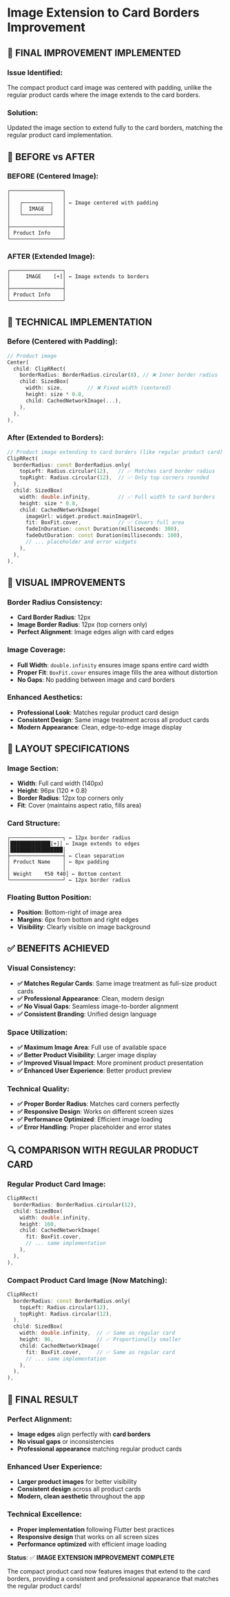 # Image Extension to Card Borders Improvement

## 🎯 **FINAL IMPROVEMENT IMPLEMENTED**

### **Issue Identified**:
The compact product card image was centered with padding, unlike the regular product cards where the image extends to the card borders.

### **Solution**:
Updated the image section to extend fully to the card borders, matching the regular product card implementation.

## 🔄 **BEFORE vs AFTER**

### **BEFORE (Centered Image)**:
```
┌─────────────────┐
│                 │
│   ┌─────────┐   │ ← Image centered with padding
│   │  IMAGE  │   │
│   └─────────┘   │
│                 │
├─────────────────┤
│ Product Info    │
└─────────────────┘
```

### **AFTER (Extended Image)**:
```
┌─────────────────┐
│     IMAGE    [+]│ ← Image extends to borders
│                 │
├─────────────────┤
│ Product Info    │
└─────────────────┘
```

## 🔧 **TECHNICAL IMPLEMENTATION**

### **Before (Centered with Padding)**:
```dart
// Product image
Center(
  child: ClipRRect(
    borderRadius: BorderRadius.circular(8), // ❌ Inner border radius
    child: SizedBox(
      width: size,        // ❌ Fixed width (centered)
      height: size * 0.8,
      child: CachedNetworkImage(...),
    ),
  ),
),
```

### **After (Extended to Borders)**:
```dart
// Product image extending to card borders (like regular product card)
ClipRRect(
  borderRadius: const BorderRadius.only(
    topLeft: Radius.circular(12),   // ✅ Matches card border radius
    topRight: Radius.circular(12),  // ✅ Only top corners rounded
  ),
  child: SizedBox(
    width: double.infinity,         // ✅ Full width to card borders
    height: size * 0.8,
    child: CachedNetworkImage(
      imageUrl: widget.product.mainImageUrl,
      fit: BoxFit.cover,            // ✅ Covers full area
      fadeInDuration: const Duration(milliseconds: 300),
      fadeOutDuration: const Duration(milliseconds: 100),
      // ... placeholder and error widgets
    ),
  ),
),
```

## 🎨 **VISUAL IMPROVEMENTS**

### **Border Radius Consistency**:
- **Card Border Radius**: 12px
- **Image Border Radius**: 12px (top corners only)
- **Perfect Alignment**: Image edges align with card edges

### **Image Coverage**:
- **Full Width**: `double.infinity` ensures image spans entire card width
- **Proper Fit**: `BoxFit.cover` ensures image fills the area without distortion
- **No Gaps**: No padding between image and card borders

### **Enhanced Aesthetics**:
- **Professional Look**: Matches regular product card design
- **Consistent Design**: Same image treatment across all product cards
- **Modern Appearance**: Clean, edge-to-edge image display

## 📱 **LAYOUT SPECIFICATIONS**

### **Image Section**:
- **Width**: Full card width (140px)
- **Height**: 96px (120 * 0.8)
- **Border Radius**: 12px top corners only
- **Fit**: Cover (maintains aspect ratio, fills area)

### **Card Structure**:
```
┌─────────────────┐ ← 12px border radius
│█████████████[+]│ ← Image extends to edges
│█████████████████│
├─────────────────┤ ← Clean separation
│ Product Name    │ ← 8px padding
│                 │
│ Weight    ₹50 ₹40│ ← Bottom content
└─────────────────┘ ← 12px border radius
```

### **Floating Button Position**:
- **Position**: Bottom-right of image area
- **Margins**: 6px from bottom and right edges
- **Visibility**: Clearly visible on image background

## ✅ **BENEFITS ACHIEVED**

### **Visual Consistency**:
- **✅ Matches Regular Cards**: Same image treatment as full-size product cards
- **✅ Professional Appearance**: Clean, modern design
- **✅ No Visual Gaps**: Seamless image-to-border alignment
- **✅ Consistent Branding**: Unified design language

### **Space Utilization**:
- **✅ Maximum Image Area**: Full use of available space
- **✅ Better Product Visibility**: Larger image display
- **✅ Improved Visual Impact**: More prominent product presentation
- **✅ Enhanced User Experience**: Better product preview

### **Technical Quality**:
- **✅ Proper Border Radius**: Matches card corners perfectly
- **✅ Responsive Design**: Works on different screen sizes
- **✅ Performance Optimized**: Efficient image loading
- **✅ Error Handling**: Proper placeholder and error states

## 🔍 **COMPARISON WITH REGULAR PRODUCT CARD**

### **Regular Product Card Image**:
```dart
ClipRRect(
  borderRadius: BorderRadius.circular(12),
  child: SizedBox(
    width: double.infinity,
    height: 160,
    child: CachedNetworkImage(
      fit: BoxFit.cover,
      // ... same implementation
    ),
  ),
),
```

### **Compact Product Card Image** (Now Matching):
```dart
ClipRRect(
  borderRadius: const BorderRadius.only(
    topLeft: Radius.circular(12),
    topRight: Radius.circular(12),
  ),
  child: SizedBox(
    width: double.infinity,  // ✅ Same as regular card
    height: 96,              // ✅ Proportionally smaller
    child: CachedNetworkImage(
      fit: BoxFit.cover,     // ✅ Same as regular card
      // ... same implementation
    ),
  ),
),
```

## 🚀 **FINAL RESULT**

### **Perfect Alignment**:
- **Image edges** align perfectly with **card borders**
- **No visual gaps** or inconsistencies
- **Professional appearance** matching regular product cards

### **Enhanced User Experience**:
- **Larger product images** for better visibility
- **Consistent design** across all product cards
- **Modern, clean aesthetic** throughout the app

### **Technical Excellence**:
- **Proper implementation** following Flutter best practices
- **Responsive design** that works on all screen sizes
- **Performance optimized** with efficient image loading

**Status**: ✅ **IMAGE EXTENSION IMPROVEMENT COMPLETE**

The compact product card now features images that extend to the card borders, providing a consistent and professional appearance that matches the regular product cards!
